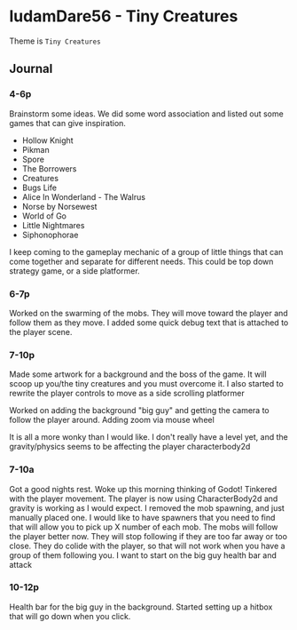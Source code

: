 # ludamDare56 - Tiny Creatures

Theme is `Tiny Creatures`
  
## Journal

### 4-6p

Brainstorm some ideas. We did some word association and listed out some games that can give inspiration. 

- Hollow Knight
- Pikman
- Spore
- The Borrowers
- Creatures
- Bugs Life
- Alice In Wonderland - The Walrus
- Norse by Norsewest
- World of Go
- Little Nightmares
- Siphonophorae

I keep coming to the gameplay mechanic of a group of little things that can come together and separate for different needs. This could be top down strategy game, or a side platformer. 

### 6-7p

Worked on the swarming of the mobs. They will move toward the player and follow them as they move. I added some quick debug text that is attached to the player scene.

### 7-10p

Made some artwork for a background and the boss of the game. It will scoop up you/the tiny creatures and you must overcome it. I also started to rewrite the player controls to move as a side scrolling platformer

Worked on adding the background "big guy" and getting the camera to follow the player around. Adding zoom via mouse wheel

It is all a more wonky than I would like. I don't really have a level yet, and the gravity/physics seems to be affecting the player characterbody2d

### 7-10a

Got a good nights rest. Woke up this morning thinking of Godot! Tinkered with the player movement. The player is now using CharacterBody2d and gravity is working as I would expect. I removed the mob spawning, and just manually placed one. I would like to have spawners that you need to find that will allow you to pick up X number of each mob. The mobs will follow the player better now. They will stop following if they are too far away or too close. They do colide with the player, so that will not work when you have a group of them following you. I want to start on the big guy health bar and attack

### 10-12p

Health bar for the big guy in the background. Started setting up a hitbox that will go down when you click.